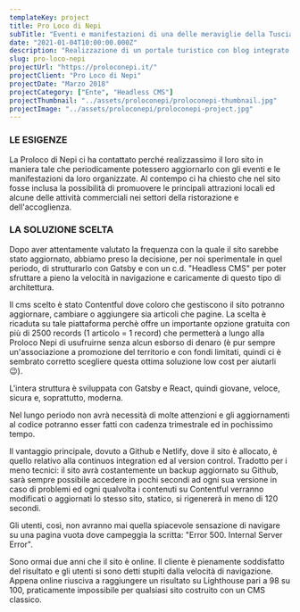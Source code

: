 ```yaml
---
templateKey: project
title: Pro Loco di Nepi
subTitle: "Eventi e manifestazioni di una delle meraviglie della Tuscia"
date: "2021-01-04T10:00:00.000Z"
description: "Realizzazione di un portale turistico con blog integrato dedicato agli eventi ed alle manifestazioni che si tengono a Nepi periodicamente."
slug: pro-loco-nepi
projectUrl: "https://proloconepi.it/"
projectClient: "Pro Loco di Nepi"
projectDate: "Marzo 2018"
projectCategory: ["Ente", "Headless CMS"]
projectThumbnail: "../assets/proloconepi/proloconepi-thumbnail.jpg"
projectImage: "../assets/proloconepi/proloconepi-project.jpg"
---
```

### LE ESIGENZE

La Proloco di Nepi ci ha contattato perché realizzassimo il loro sito in maniera tale che periodicamente potessero aggiornarlo con gli eventi e le manifestazioni da loro organizzate. Al contempo ci ha chiesto che nel sito fosse inclusa la possibilità di promuovere le principali attrazioni locali ed alcune delle attività commerciali nei settori della ristorazione e dell'accoglienza.

### LA SOLUZIONE SCELTA

Dopo aver attentamente valutato la frequenza con la quale il sito sarebbe stato aggiornato, abbiamo preso la decisione, per noi sperimentale in quel periodo, di strutturarlo con Gatsby e con un c.d. "Headless CMS" per poter sfruttare a pieno la velocità in navigazione e caricamente di questo tipo di architettura.

Il cms scelto è stato Contentful dove coloro che gestiscono il sito potranno aggiornare, cambiare o aggiungere sia articoli che pagine. La scelta è ricaduta su tale piattaforma perchè offre un importante opzione gratuita con più di 2500 records (1 articolo = 1 record) che permetterà a lungo alla Proloco Nepi di usufruirne senza alcun esborso di denaro (è pur sempre un'associazione a promozione del territorio e con fondi limitati, quindi ci è sembrato corretto scegliere questa ottima soluzione low cost per aiutarli 😉).

L'intera struttura è sviluppata con Gatsby e React, quindi giovane, veloce, sicura e, soprattutto, moderna.

Nel lungo periodo non avrà necessità di molte attenzioni e gli aggiornamenti al codice potranno esser fatti con cadenza trimestrale ed in pochissimo tempo.

Il vantaggio principale, dovuto a Github e Netlify, dove il sito è allocato, è quello relativo alla continuos integration ed al version control. Tradotto per i meno tecnici: il sito avrà costantemente un backup aggiornato su Github, sarà sempre possibile accedere in pochi secondi ad ogni sua versione in caso di problemi ed ogni qualvolta i contenuti su Contentful verranno modificati o aggiornati lo stesso sito, statico, si rigenererà in meno di 120 secondi.

Gli utenti, così, non avranno mai quella spiacevole sensazione di navigare su una pagina vuota dove campeggia la scritta: "Error 500. Internal Server Error".

Sono ormai due anni che il sito è online. Il cliente è pienamente soddisfatto del risultato e gli utenti si sono detti stupiti dalla velocità di navigazione. Appena online riusciva a raggiungere un risultato su Lighthouse pari a 98 su 100, praticamente impossibile per qualsiasi sito costruito con un CMS classico.